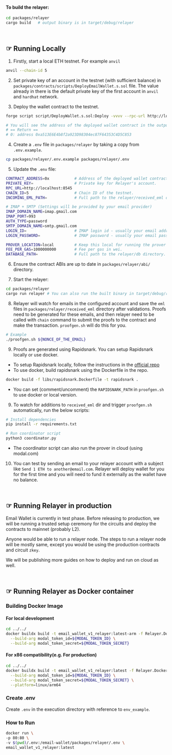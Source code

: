 #### To build the relayer:

```bash
cd packages/relayer
cargo build   # output binary is in target/debug/relayer
```

<br />

## ☞ Running Locally

1. Firstly, start a local ETH testnet. For example `anvil`

```bash
anvil --chain-id 5
```

2. Set private key of an account in the testnet (with sufficient balance) in `packages/contracts/scripts/DeployEmailWallet.s.sol` file.
   The value already in there is the default private key of the first account in `anvil` and `hardhat` network.

3. Deploy the wallet contract to the testnet.

```bash
forge script script/DeployWallet.s.sol:Deploy -vvvv --rpc-url http://localhost:8545 --broadcast

# You will see the address of the deployed wallet contract in the output. It will be the first out of the 5 addresses printed. Example:
# == Return ==
# 0: address 0xa513E6E4b8f2a923D98304ec87F64353C4D5C853
```

4. Create a `.env` file in `packages/relayer` by taking a copy from `.env.example`.

```bash
cp packages/relayer/.env.example packages/relayer/.env
```

5. Update the `.env` file:

```bash
CONTRACT_ADDRESS=0x           # Address of the deployed wallet contract.
PRIVATE_KEY=                  # Private key for Relayer's account.
RPC_URL=http://localhost:8545
CHAIN_ID=5                    # Chain ID of the testnet.
INCOMING_EML_PATH=            # Full path to the relayer/received_eml directory.

# IMAP + SMTP (Settings will be provided by your email provider)
IMAP_DOMAIN_NAME=imap.gmail.com
IMAP_PORT=993
AUTH_TYPE=password
SMTP_DOMAIN_NAME=smtp.gmail.com
LOGIN_ID=                     # IMAP login id - usually your email address.
LOGIN_PASSWORD=               # IMAP password - usually your email password.

PROVER_LOCATION=local         # Keep this local for running the prover locally.
FEE_PER_GAS=1000000000        # Fee per gas in wei.
DATABASE_PATH=                # Full path to the relayer/db directory.
```

6. Ensure the contract ABIs are up to date in `packages/relayer/abi/` directory.

7. Start the relayer:

```bash
cd packages/relayer
cargo run relayer # You can also run the built binary in target/debug/relayer
```

8. Relayer will watch for emails in the configured account and save the `eml` files in `packages/relayer/received_eml` directory after validations. Proofs need to be generated for these emails, and then relayer need to be called with `chain` command to submit the proofs to the contract and make the transaction.
   `proofgen.sh` will do this for you.

```bash
# Example
./proofgen.sh ${NONCE_OF_THE_EMAIL}
```

9. Proofs are generated using Rapidsnark. You can setup Rapidsnark locally or use docker.

- To setup Rapidsnark locally, follow the instructions in the [official repo](https://github.com/iden3/rapidsnark#compile-prover-in-standalone-mode)
- To use docker, build rapidsnark using the Dockerfile in the repo.

```bash
docker build -f libs/rapidsnark.Dockerfile -t rapidsnark .
```

- You can set (comment/uncomment) the `RAPIDSNARK_PATH` in `proofgen.sh` to use docker or local version.

9. To watch for additions to `received_eml` dir and trigger `proofgen.sh` automatically, run the below scripts:

```bash
# Install dependencies
pip install -r requirements.txt
```

```bash
# Run coordinator script
python3 coordinator.py
```

- The coordinator script can also run the prover in cloud (using modal.com)

10. You can test by sending an email to your relayer account with a subject like `Send 1 ETH to another@email.com`. Relayer will deploy wallet for you for the first time and you will need to fund it externally as the wallet have no balance.

<br />

## ☞ Running Relayer in production

Email Wallet is currently in test phase. Before releasing to production, we will be running a trusted setup ceremony for the circuits and deploy the contracts to mainnet (probably L2).

Anyone would be able to run a relayer node. The steps to run a relayer node will be mostly same, except you would be using the production contracts and circuit `zkey`.

We will be publishing more guides on how to deploy and run on cloud as well.

<br />

## ☞ Running Relayer as Docker container

### Building Docker Image

#### For local development
```bash
cd ../../
docker buildx build -t email_wallet_v1_relayer:latest-arm -f Relayer.Dockerfile . \
  --build-arg modal_token_id=${MODAL_TOKEN_ID} \
  --build-arg modal_token_secret=${MODAL_TOKEN_SECRET}
```

#### For x86 compatibility(e.g. For production)
```bash
cd ../../
docker buildx build -t email_wallet_v1_relayer:latest -f Relayer.Dockerfile . \
  --build-arg modal_token_id=${MODAL_TOKEN_ID} \
  --build-arg modal_token_secret=${MODAL_TOKEN_SECRET} \
  --platform=linux/arm64
```

### Create .env

Create `.env` in the execution directory with reference to `env_example`.


### How to Run

```bash
docker run \
-p 80:80 \
-v $(pwd)/.env:/email-wallet/packages/relayer/.env \
email_wallet_v1_relayer:latest
```